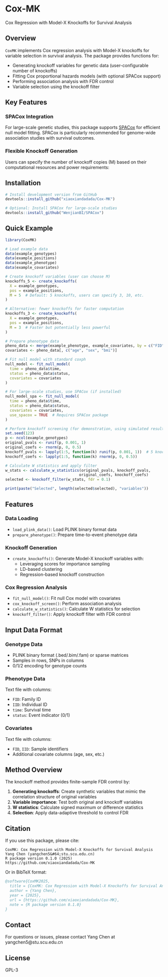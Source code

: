 # Cox-MK

Cox Regression with Model-X Knockoffs for Survival Analysis

## Overview

`CoxMK` implements Cox regression analysis with Model-X knockoffs for variable selection in survival analysis. The package provides functions for:

- Generating knockoff variables for genetic data (user-configurable number of knockoffs)
- Fitting Cox proportional hazards models (with optional SPACox support)
- Performing association analysis with FDR control
- Variable selection using the knockoff filter

## Key Features

### SPACox Integration
For large-scale genetic studies, this package supports [SPACox](https://github.com/WenjianBI/SPACox) for efficient null model fitting. SPACox is particularly recommended for genome-wide association studies with survival outcomes.

### Flexible Knockoff Generation
Users can specify the number of knockoff copies (M) based on their computational resources and power requirements:

## Installation

```r
# Install development version from GitHub
devtools::install_github("xiaoxiandadada/Cox-MK")

# Optional: Install SPACox for large-scale studies
devtools::install_github("WenjianBI/SPACox")
```

## Quick Example

```r
library(CoxMK)

# Load example data
data(example_genotypes)
data(example_positions)
data(example_phenotype)
data(example_covariates)

# Create knockoff variables (user can choose M)
knockoffs_5 <- create_knockoffs(
  X = example_genotypes,
  pos = example_positions,
  M = 5  # Default: 5 knockoffs, users can specify 3, 10, etc.
)

# Alternative: fewer knockoffs for faster computation
knockoffs_3 <- create_knockoffs(
  X = example_genotypes,
  pos = example_positions,
  M = 3  # Faster but potentially less powerful
)

# Prepare phenotype data
pheno_data <- merge(example_phenotype, example_covariates, by = c("FID", "IID"))
covariates <- pheno_data[, c("age", "sex", "bmi")]

# Fit null model with standard coxph
null_model <- fit_null_model(
  time = pheno_data$time,
  status = pheno_data$status,
  covariates = covariates
)

# For large-scale studies, use SPACox (if installed)
null_model_spa <- fit_null_model(
  time = pheno_data$time,
  status = pheno_data$status,
  covariates = covariates,
  use_spacox = TRUE  # Requires SPACox package
)

# Perform knockoff screening (for demonstration, using simulated results)
set.seed(123)
p <- ncol(example_genotypes)
original_pvals <- runif(p, 0.001, 1)
original_coefs <- rnorm(p, 0, 0.5)
knockoff_pvals <- lapply(1:5, function(k) runif(p, 0.001, 1))  # 5 knockoffs
knockoff_coefs <- lapply(1:5, function(k) rnorm(p, 0, 0.5))

# Calculate W statistics and apply filter
w_stats <- calculate_w_statistics(original_pvals, knockoff_pvals, 
                                 original_coefs, knockoff_coefs)
selected <- knockoff_filter(w_stats, fdr = 0.1)

print(paste("Selected", length(selected$selected), "variables"))
```

## Features

### Data Loading
- `load_plink_data()`: Load PLINK binary format data
- `prepare_phenotype()`: Prepare time-to-event phenotype data

### Knockoff Generation
- `create_knockoffs()`: Generate Model-X knockoff variables with:
  - Leveraging scores for importance sampling
  - LD-based clustering
  - Regression-based knockoff construction

### Cox Regression Analysis
- `fit_null_model()`: Fit null Cox model with covariates
- `cox_knockoff_screen()`: Perform association analysis
- `calculate_w_statistics()`: Calculate W statistics for selection
- `knockoff_filter()`: Apply knockoff filter with FDR control

## Input Data Format

### Genotype Data
- PLINK binary format (.bed/.bim/.fam) or sparse matrices
- Samples in rows, SNPs in columns
- 0/1/2 encoding for genotype counts

### Phenotype Data
Text file with columns:
- `FID`: Family ID
- `IID`: Individual ID  
- `time`: Survival time
- `status`: Event indicator (0/1)

### Covariates
Text file with columns:
- `FID`, `IID`: Sample identifiers
- Additional covariate columns (age, sex, etc.)

## Method Overview

The knockoff method provides finite-sample FDR control by:

1. **Generating knockoffs**: Create synthetic variables that mimic the correlation structure of original variables
2. **Variable importance**: Test both original and knockoff variables
3. **W statistics**: Calculate signed maximum or difference statistics
4. **Selection**: Apply data-adaptive threshold to control FDR

## Citation

If you use this package, please cite:

```
CoxMK: Cox Regression with Model-X Knockoffs for Survival Analysis
Yang Chen (yangchen5&#64;stu.scu.edu.cn)
R package version 0.1.0 (2025)
https://github.com/xiaoxiandadada/Cox-MK
```

Or in BibTeX format:

```bibtex
@software{CoxMK2025,
  title = {CoxMK: Cox Regression with Model-X Knockoffs for Survival Analysis},
  author = {Yang Chen},
  year = {2025},
  url = {https://github.com/xiaoxiandadada/Cox-MK},
  note = {R package version 0.1.0}
}
```

## Contact

For questions or issues, please contact Yang Chen at yangchen5&#64;stu.scu.edu.cn

## License

GPL-3

